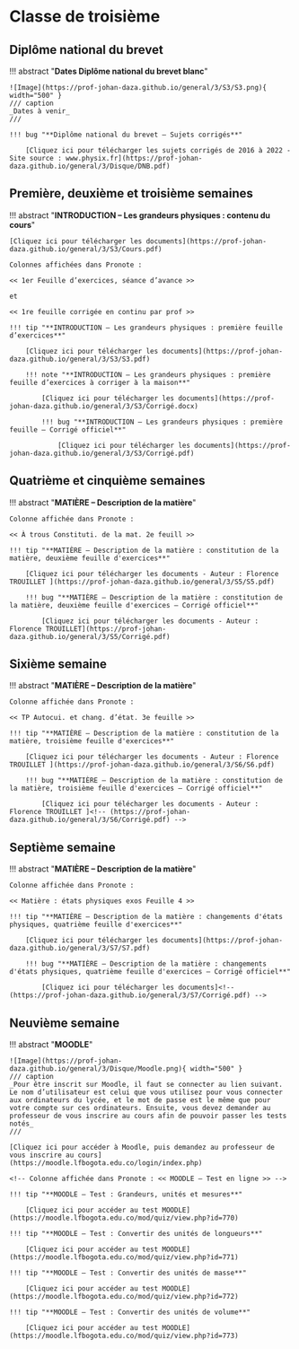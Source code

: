 # Classe de troisième

## Diplôme national du brevet

!!! abstract "**Dates Diplôme national du brevet blanc**"

    ![Image](https://prof-johan-daza.github.io/general/3/S3/S3.png){ width="500" }
    /// caption 
    _Dates à venir_
    ///

    !!! bug "**Diplôme national du brevet – Sujets corrigés**"

        [Cliquez ici pour télécharger les sujets corrigés de 2016 à 2022 - Site source : www.physix.fr](https://prof-johan-daza.github.io/general/3/Disque/DNB.pdf)

## Première, deuxième et troisième semaines

!!! abstract "**INTRODUCTION – Les grandeurs physiques : contenu du cours**"

    [Cliquez ici pour télécharger les documents](https://prof-johan-daza.github.io/general/3/S3/Cours.pdf)
    
    Colonnes affichées dans Pronote : 
    
    << 1er Feuille d’exercices, séance d’avance >>
    
    et 
    
    << 1re feuille corrigée en continu par prof >>
    
    !!! tip "**INTRODUCTION – Les grandeurs physiques : première feuille d’exercices**"

        [Cliquez ici pour télécharger les documents](https://prof-johan-daza.github.io/general/3/S3/S3.pdf)

        !!! note "**INTRODUCTION – Les grandeurs physiques : première feuille d’exercices à corriger à la maison**"

            [Cliquez ici pour télécharger les documents](https://prof-johan-daza.github.io/general/3/S3/Corrigé.docx) 

            !!! bug "**INTRODUCTION – Les grandeurs physiques : première feuille – Corrigé officiel**"

                [Cliquez ici pour télécharger les documents](https://prof-johan-daza.github.io/general/3/S3/Corrigé.pdf)

## Quatrième et cinquième semaines

!!! abstract "**MATIÈRE – Description de la matière**"

    Colonne affichée dans Pronote : 
    
    << À trous Constituti. de la mat. 2e feuill >>

    !!! tip "**MATIÈRE – Description de la matière : constitution de la matière, deuxième feuille d'exercices**"

        [Cliquez ici pour télécharger les documents - Auteur : Florence TROUILLET ](https://prof-johan-daza.github.io/general/3/S5/S5.pdf)
            
        !!! bug "**MATIÈRE – Description de la matière : constitution de la matière, deuxième feuille d'exercices – Corrigé officiel**"
                            
            [Cliquez ici pour télécharger les documents - Auteur : Florence TROUILLET](https://prof-johan-daza.github.io/general/3/S5/Corrigé.pdf)

## Sixième semaine

!!! abstract "**MATIÈRE – Description de la matière**"

    Colonne affichée dans Pronote : 
    
    << TP Autocui. et chang. d’état. 3e feuille >>
       
    !!! tip "**MATIÈRE – Description de la matière : constitution de la matière, troisième feuille d'exercices**"

        [Cliquez ici pour télécharger les documents - Auteur : Florence TROUILLET ](https://prof-johan-daza.github.io/general/3/S6/S6.pdf)

        !!! bug "**MATIÈRE – Description de la matière : constitution de la matière, troisième feuille d'exercices – Corrigé officiel**"
                            
            [Cliquez ici pour télécharger les documents - Auteur : Florence TROUILLET ]<!-- (https://prof-johan-daza.github.io/general/3/S6/Corrigé.pdf) -->

## Septième semaine

!!! abstract "**MATIÈRE – Description de la matière**"

    Colonne affichée dans Pronote : 
    
    << Matière : états physiques exos Feuille 4 >>
    
    !!! tip "**MATIÈRE – Description de la matière : changements d'états physiques, quatrième feuille d'exercices**"

        [Cliquez ici pour télécharger les documents](https://prof-johan-daza.github.io/general/3/S7/S7.pdf)

        !!! bug "**MATIÈRE – Description de la matière : changements d'états physiques, quatrième feuille d'exercices – Corrigé officiel**"
                            
            [Cliquez ici pour télécharger les documents]<!-- (https://prof-johan-daza.github.io/general/3/S7/Corrigé.pdf) -->


## Neuvième semaine

!!! abstract "**MOODLE**"

    ![Image](https://prof-johan-daza.github.io/general/3/Disque/Moodle.png){ width="500" }
    /// caption 
    _Pour être inscrit sur Moodle, il faut se connecter au lien suivant. Le nom d’utilisateur est celui que vous utilisez pour vous connecter aux ordinateurs du lycée, et le mot de passe est le même que pour votre compte sur ces ordinateurs. Ensuite, vous devez demander au professeur de vous inscrire au cours afin de pouvoir passer les tests notés_
    ///

    [Cliquez ici pour accéder à Moodle, puis demandez au professeur de vous inscrire au cours](https://moodle.lfbogota.edu.co/login/index.php)

    <!-- Colonne affichée dans Pronote : << MOODLE – Test en ligne >> -->
    
    !!! tip "**MOODLE – Test : Grandeurs, unités et mesures**"

        [Cliquez ici pour accéder au test MOODLE](https://moodle.lfbogota.edu.co/mod/quiz/view.php?id=770)

    !!! tip "**MOODLE – Test : Convertir des unités de longueurs**"

        [Cliquez ici pour accéder au test MOODLE](https://moodle.lfbogota.edu.co/mod/quiz/view.php?id=771)

    !!! tip "**MOODLE – Test : Convertir des unités de masse**"

        [Cliquez ici pour accéder au test MOODLE](https://moodle.lfbogota.edu.co/mod/quiz/view.php?id=772)
    
    !!! tip "**MOODLE – Test : Convertir des unités de volume**"

        [Cliquez ici pour accéder au test MOODLE](https://moodle.lfbogota.edu.co/mod/quiz/view.php?id=773)